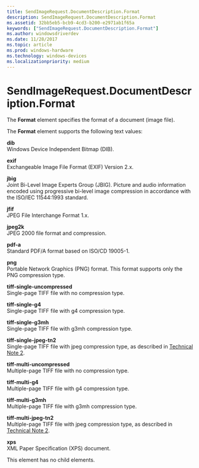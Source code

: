 ```yaml
---
title: SendImageRequest.DocumentDescription.Format
description: SendImageRequest.DocumentDescription.Format
ms.assetid: 32bb5eb5-bcb9-4cd3-b200-e2971ab1f65a
keywords: ["SendImageRequest.DocumentDescription.Format"]
ms.author: windowsdriverdev
ms.date: 11/28/2017
ms.topic: article
ms.prod: windows-hardware
ms.technology: windows-devices
ms.localizationpriority: medium
---
```


# SendImageRequest.DocumentDescription.Format


The **Format** element specifies the format of a document (image file).

The **Format** element supports the following text values:

<span id="dib"></span><span id="DIB"></span>**dib**  
Windows Device Independent Bitmap (DIB).

<span id="exif"></span><span id="EXIF"></span>**exif**  
Exchangeable Image File Format (EXIF) Version 2.x.

<span id="jbig"></span><span id="JBIG"></span>**jbig**  
Joint Bi-Level Image Experts Group (JBIG). Picture and audio information encoded using progressive bi-level image compression in accordance with the ISO/IEC 11544:1993 standard.

<span id="jfif"></span><span id="JFIF"></span>**jfif**  
JPEG File Interchange Format 1.x.

<span id="jpeg2k"></span><span id="JPEG2K"></span>**jpeg2k**  
JPEG 2000 file format and compression.

<span id="pdf-a"></span><span id="PDF-A"></span>**pdf-a**  
Standard PDF/A format based on ISO/CD 19005-1.

<span id="png"></span><span id="PNG"></span>**png**  
Portable Network Graphics (PNG) format. This format supports only the PNG compression type.

<span id="tiff-single-uncompressed"></span><span id="TIFF-SINGLE-UNCOMPRESSED"></span>**tiff-single-uncompressed**  
Single-page TIFF file with no compression type.

<span id="tiff-single-g4"></span><span id="TIFF-SINGLE-G4"></span>**tiff-single-g4**  
Single-page TIFF file with g4 compression type.

<span id="tiff-single-g3mh"></span><span id="TIFF-SINGLE-G3MH"></span>**tiff-single-g3mh**  
Single-page TIFF file with g3mh compression type.

<span id="tiff-single-jpeg-tn2"></span><span id="TIFF-SINGLE-JPEG-TN2"></span>**tiff-single-jpeg-tn2**  
Single-page TIFF file with jpeg compression type, as described in [Technical Note 2](http://go.microsoft.com/fwlink/p/?linkid=70143).

<span id="tiff-multi-uncompressed"></span><span id="TIFF-MULTI-UNCOMPRESSED"></span>**tiff-multi-uncompressed**  
Multiple-page TIFF file with no compression type.

<span id="tiff-multi-g4"></span><span id="TIFF-MULTI-G4"></span>**tiff-multi-g4**  
Multiple-page TIFF file with g4 compression type.

<span id="tiff-multi-g3mh"></span><span id="TIFF-MULTI-G3MH"></span>**tiff-multi-g3mh**  
Multiple-page TIFF file with g3mh compression type.

<span id="tiff-multi-jpeg-tn2"></span><span id="TIFF-MULTI-JPEG-TN2"></span>**tiff-multi-jpeg-tn2**  
Multiple-page TIFF file with jpeg compression type, as described in [Technical Note 2](http://go.microsoft.com/fwlink/p/?linkid=70143).

<span id="xps"></span><span id="XPS"></span>**xps**  
XML Paper Specification (XPS) document.

This element has no child elements.

 

 





